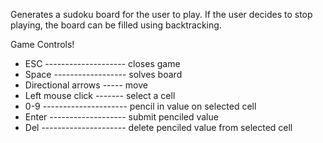 Generates a sudoku board for the user to play. 
If the user decides to stop playing, the board can be filled using backtracking.


Game Controls!
 - ESC -------------------- closes game
 - Space ------------------ solves board
 - Directional arrows ----- move
 - Left mouse click ------- select a cell
 - 0-9 --------------------- pencil in value on selected cell
 - Enter ------------------- submit penciled value
 - Del --------------------- delete penciled value from selected cell
